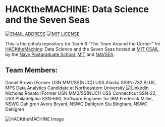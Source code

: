 # HACKtheMACHINE: Data Science and the Seven Seas

[![EMAIL ADDRESS](https://img.shields.io/badge/CONTACT-EMAIL-brightgreen.svg)](mailto:danielrbrownjr+htm@gmail.com)
[![MIT LICENSE](https://img.shields.io/badge/LICENSE-MIT-bri.svg)](./LICENSE.md)

This is the github repository for Team 6 "The Team Around the Corner" for [HACKtheMachine](https://www.hackthemachine.ai/): Data Science and the Seven Seas hosted at [MIT CSAIL](http://www.csail.mit.edu/) by the [Navy Postgraduate School](http://www.nps.edu/), [MIT](http://www.mit.edu) and [NAVSEA](http://www.navsea.navy.mil/).  

## Team Members:

Daniel Brown (Former USN MM1/SS(NUC)) USS Alaska SSBN-732 BLUE, MPS Data Analytics Candidate at Northeastern University [![Linkedin](https://img.shields.io/badge/Linkedin-Daniel-red.svg?style=social)](http://tiny.cc/danielbrown)
Nicholas Rosato (Former USN MM2/SS(NUC)) USS Connecticut SSN-22, USS Philadelphia SSN-690, Software Engineer for IBM
Frederick Miller, NSWC Dahlgren
Avory Bryant, NSWC Dahlgren
Stu Bingham, NSWC Dahlgren


![HACKtheMACHINE Image](https://static1.squarespace.com/static/596d24cd4402430bb863ffad/t/5977bc33ebbd1a2b573d2df7/1505600711911/?format=1500w)
